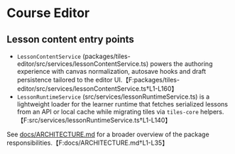 # Course Editor

## Lesson content entry points
- `LessonContentService` (packages/tiles-editor/src/services/lessonContentService.ts) powers the authoring experience with canvas normalization, autosave hooks and draft persistence tailored to the editor UI.【F:packages/tiles-editor/src/services/lessonContentService.ts†L1-L160】
- `LessonRuntimeService` (src/services/lessonRuntimeService.ts) is a lightweight loader for the learner runtime that fetches serialized lessons from an API or local cache while migrating tiles via `tiles-core` helpers.【F:src/services/lessonRuntimeService.ts†L1-L140】

See [docs/ARCHITECTURE.md](ARCHITECTURE.md) for a broader overview of the package responsibilities.【F:docs/ARCHITECTURE.md†L1-L35】
